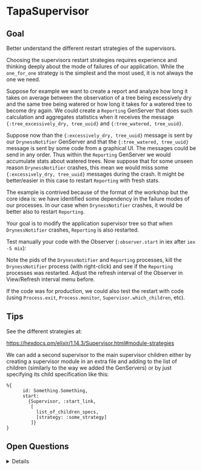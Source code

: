 # TapaSupervisor

## Goal

Better understand the different restart strategies of the supervisors.

Choosing the supervisors restart strategies requires experience and thinking
deeply about the mode of failures of our application. While the `one_for_one`
strategy is the simplest and the most used, it is not always the one we need.

Suppose for example we want to create a report and analyze how long it takes on
average between the observation of a tree being excessively dry and the same
tree being watered or how long it takes for a watered tree to become dry again.
We could create a `Reporting` GenServer that does such calculation and aggregates
statistics when it receives the message `{:tree_excessively_dry, tree_uuid}` and
`{:tree_watered, tree_uuid}`.

Suppose now than the `{:excessively_dry, tree_uuid}` message is sent by our
`DrynessNotifier` GenServer and that the `{:tree_watered, tree_uuid}` message is
sent by some code from a graphical UI. The messages could be send in any order.
Thus within the `Reporting` GenServer we would accumulate stats about watered
trees. Now suppose that for some unseen reason `DrynessNotifier` crashes, this
mean we would miss some `{:excessively_dry, tree_uuid}` messages during the
crash. It might be better/easier in this case to restart `Reporting` with fresh
stats.

The example is contrived because of the format of the workshop but the core idea
is: we have identified some dependency in the failure modes of our processes. In
our case when `DrynessNotifier` crashes, it would be better also to restart
`Reporting`.

Your goal is to modify the application supervisor tree so that when
`DrynessNotifier` crashes, `Reporting` is also restarted.

Test manually your code with the Observer (`:observer.start` in iex after `iex
-S mix`):

Note the pids of the `DrynessNotifier` and `Reporting` processes, kill the
`DrynessNotifier` process (with right-click) and see if the `Reporting`
processes was restarted. Adjust the refresh interval of the Observer in
View/Refresh interval menu before.

If the code was for production, we could also test the restart with code (using
`Process.exit`, `Process.monitor`, `Supervisor.which_children`, etc).

## Tips

See the different strategies at:

https://hexdocs.pm/elixir/1.14.3/Supervisor.html#module-strategies

We can add a second supervisor to the main supervisor children either by
creating a supervisor module in an extra file and adding to the list of children
(similarly to the way we added the GenServers) or by just specifying its child
specification like this:

```
%{
      id: Something.Something,
      start:
        {Supervisor, :start_link,
         [
           list_of_children_specs,
           [strategy: :some_strategy]
         ]}
}
```

## Open Questions

<details>
What's the advantage of having supervisors and restart strategies when either the
operating system (with systemd on Linux) or the distributed environment
(kubernetes for example) can restart the application?
</details>
